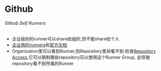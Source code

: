 # Github
###### Github Self Runners
- 企业级别的runner可以share给组织,但不能share给个人
- [企业用的runners](https://github.shao.sh/enterprises/ssz/settings/actions/runners)和[官方文档](https://docs.github.com/zh/enterprise-server@3.14/actions/hosting-your-own-runners/managing-self-hosted-runners/adding-self-hosted-runners)
- Organization里可以看到Runner,但Repository里却看不到
检查[Repository Access](https://github.shao.sh/organizations/SszOrg/settings/actions/runner-groups/3),它可以限制哪些repository可以使用这个Runner Group, 会导致repository看不到所属的Runner
